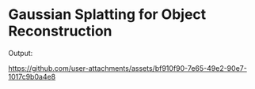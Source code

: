 # Gaussian Splatting for Object Reconstruction

Output: 

https://github.com/user-attachments/assets/bf910f90-7e65-49e2-90e7-1017c9b0a4e8

